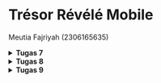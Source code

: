 # Trésor Révélé Mobile
Meutia Fajriyah (2306165635)

<details>
<Summary><b>Tugas 7</b></Summary>

### 1. Jelaskan apa yang dimaksud dengan stateless widget dan stateful widget, dan jelaskan perbedaan dari keduanya.
* Stateless widget adalah widget yang statis dan tidak berubah selama runtime, description dari widget ini diturunkan dari parent widgetnya. Saat mengconstruct stateless widget, kita hanya perlu defining final properties. Contohnya adalah `Icon` dan `Container`.
* Stateful widget, kebalikannya, merupakan widget yang dinamis dan dapat berubah selama runtime. Contohnya adalah `Switch` dan `Checkbox`.

Perbedaan antara kedua widget di atas adalah sifat immutability-nya. Stateless widget bersifat statis sedangkan stateful widget bersifat dinamis.

### 2. Sebutkan widget apa saja yang kamu gunakan pada proyek ini dan jelaskan fungsinya.
* `Scaffold`: memberi struktur dasar halaman
* `AppBar`: memberi navbar di bagian atas
* `Column`: menyusun children widget (vertically)
* `Row`: menyusun children widget (horizontally)
* `Text`: menambahkan text
* `Card`: menambahkan card box
* `Container`: memberikan container padding/margin pada widget lain
* `GridView`: menyusun widget dalam grid
* `InkWell`: menambahkan efek animasi pada widget
* `Icon`: menambahkan icon (logo)
* `Center`: align center widget
* `Padding`: mengatur layout penempatan
* `SizedBox`: memberikan jarak tertentu

### 3. Apa fungsi dari setState()? Jelaskan variabel apa saja yang dapat terdampak dengan fungsi tersebut.
`setState()` adalah function khusus di Flutter yang digunakan untuk merencanakan suatu update ke suatu state objek component, ketika suatu state berubah, komponen merespons dengan me-render ulang widget terkait. Variabel yang dapat terdampak dari penggunaan function `setState()` adalah semua variabel state yang berada di dalam stateful widget.

### 4. Jelaskan perbedaan antara const dengan final.
* `const`: merupakan variabel yang harus diinisiasi sebelum runtime dan tidak dapat diubah lagi setelahnya, benar-benar immutable
* `final`: merupakan variabel yang bisa diinisiasi saat runtime, tetapi nilainya tidak bisa diubah-ubah (immutable after stated)

### 5. Jelaskan bagaimana cara kamu mengimplementasikan checklist-checklist di atas.
1. Instalasi Flutter
2. Membuat project Flutter baru dengan menjalankan `flutter create tresor_revele`
3. Setelah project muncul di directory, saya merapikan struktur proyek dengan melakukan sedikit perubahan pada file `main.dart` dan membuat file baru dengan nama `menu.dart` (merupakan *best practice* sesuai anjuran pada tutorial)
4. Kemudian, pada `menu.dart` saya mengubah class `MyHomePage` yang awalnya stateful menjadi stateless widget
5. Checklist selanjutnya adalah membuat 3 tombol sederhana untuk melihat product, menambahkan products, dan logout. Pertama, saya membuat class baru dengan nama `ItemHomePage` yang berisi attributes (name, icon, color) pada `menu.dart`
6. Lalu, di dalam class `MyHomePage` saya menambahkan `List<ItemHomepage>` yang berisi keterangan lebih lengkap mengenai text, icon, dan color dari masing-masing button yang ingin saya buat
7. Untuk memunculkan snackbar saat button ditekan, saya membuat class baru lagi dengan nama `ItemCard` untuk menampilkan button serta snackbar yang sesuai
8. Terakhir, saya mengintegrasikan widget-widget yang sudah dibuat pada `Widget build()` yang ada di dalam class `MyHomePage`
9. Selesai!

</details>

<details>
<Summary><b>Tugas 8</b></Summary>

### 1. Apa kegunaan const di Flutter? Jelaskan apa keuntungan ketika menggunakan const pada kode Flutter. Kapan sebaiknya kita menggunakan const, dan kapan sebaiknya tidak digunakan?
`const` di Flutter digunakan untuk membuat object yang nilainya constant dan sudah diketahui saat compile time, keuntungan menggunakan `const` adalah:
* **performa lebih baik**, karena widget `const` sudah di-compile sebelumnya, Flutter tidak perlu rebuild setiap kali ada update pada widget tree
* **memori yang lebih efisien**, penggunaan memori lebih hemat karena data hanya dibuat sekali dan tidak berubah-ubah

<b>kapan menggunakan `const`?</b>
gunakan `const` untuk value yang dipastikan tidak akan berubah dan sudah memiliki nilai tetap sejak awal compile time (text atau icon static)

<b>kapan jangan menggunakan `const`?</b>
jangan gunakan `const` untuk value yang bisa jadi akan berubah saat aplikasi sedang running, contohnya adalah widget yang menerima input dan akan menampilkan inputnya langsung

### 2. Jelaskan dan bandingkan penggunaan Column dan Row pada Flutter. Berikan contoh implementasi dari masing-masing layout widget ini!
`Column` dan `Row` adalah widget layout di Flutter yang digunakan untuk menyusun widget vertically atau horizontally
* `Column`: Menyusun widget vertically dari atas ke bawah
* `Row`: Menyusun widget horizontally dari kiri ke kanan

Keduanya memiliki properti seperti `mainAxisAlignment` dan `crossAxisAlignment` untuk mengatur posisi child widgetnya

contoh implementasi `Column` pada `left_drawer.dart`:
```dart
child: const Column(
  children: [
    Text('Trésor Révélé'),
    Padding(padding: EdgeInsets.all(8)),
    Text("Step into our collections!"),
  ],
)
```
pada tugas ini saya belum mengimplement `Row` layout, tetapi untuk contoh implementasinya saya akan mengambil potongan code dari `menu.dart` Flutter app mental health tracker:
```dart
child: Column(
        crossAxisAlignment: CrossAxisAlignment.center,
        children: [
            Row(
              mainAxisAlignment: MainAxisAlignment.spaceEvenly,
              children: [
                InfoCard(title: 'NPM', content: npm),
                InfoCard(title: 'Name', content: name),
                InfoCard(title: 'Class', content: className),
              ],
            ),
        ]
)
```

### 3. Sebutkan apa saja elemen input yang kamu gunakan pada halaman form yang kamu buat pada tugas kali ini. Apakah terdapat elemen input Flutter lain yang tidak kamu gunakan pada tugas ini? Jelaskan!
Semua elemen input yang digunakan pada `goodsentry_form.dart` adalah `TextFormField`, hal ini karena mengikuti models pada Django app yang sudah dikembangkan sebelumnya, saya hanya menggunakan tipe data `CharField`, `IntegerField`, dan `TextField`

elemen input Flutter yang tidak digunakan pada tugas ini:
* `Checkbox`: menyediakan pilihan input boolean
* `DropdownButtonFormField`: menyediakan beberapa opsi jawaban dalam bentuk drop down
* `Radio`: menyediakan beberapa opsi dalam bentuk radio
* `Switch`: pilihan melakukan on/off dalam bentuk switch
* `Slider`: menyediakan opsi memilih dalam range tertentu
* `DatePicker` atau `TimePicker`: menyediakan opsi memilih tanggal/jam

### 4. Bagaimana cara kamu mengatur tema (theme) dalam aplikasi Flutter agar aplikasi yang dibuat konsisten? Apakah kamu mengimplementasikan tema pada aplikasi yang kamu buat?
Ya, aplikasi saya sudah mengimplement theme dengan mengubah pemilihan warna (primary dan secondary) pada `main.dart` seperti di potongan code ini:
```dart
return MaterialApp(
    title: 'Trésor Révélé',
    theme: ThemeData(
    colorScheme: ColorScheme.fromSwatch(
            primarySwatch: Colors.grey,
    ).copyWith(secondary: Colors.brown[50]),
    useMaterial3: true,
    ),
    home: MyHomePage(),
);
```

### 5. Bagaimana cara kamu menangani navigasi dalam aplikasi dengan banyak halaman pada Flutter?
Untuk menangangi navigasi dengan banyak halaman pada Flutter, saya menggunakan beberapa `Navigator` yaitu, `push()`, `pop()`, dan `pushReplacement()`
* `push()`: digunakan untuk membuka halaman baru, sama seperti fitur push pada stack yang menumpuk halaman baru ke atas tumpukan yang sudah ada
```dart
Navigator.push(context,
    MaterialPageRoute(builder: (context) => const GoodsEntryFormPage()));
```
* `pop()`: digunakan untuk menghapus route yang sedang ditampilkan dari stack route yang ada (metode back)
```dart
actions: [
    TextButton(
        child: const Text('OK'),
        onPressed: () {
            Navigator.pop(context);
            _formKey.currentState!.reset();
        },
    ),
],
```
* `pushReplacement()`: untuk mengarahkan ke halaman tertentu tanpa mengubah stack yang ada
```dart
Navigator.pushReplacement(
  context,
  MaterialPageRoute(
    builder: (context) => MyHomePage(),
  ));
```

</details>

<details>

<Summary><b>Tugas 9</b></Summary>

### 1. Jelaskan mengapa kita perlu membuat model untuk melakukan pengambilan ataupun pengiriman data JSON? Apakah akan terjadi error jika kita tidak membuat model terlebih dahulu?
Model merupakan representasi data di sebuah aplikasi, saat kita melakukan pengambilan ataupun pengiriman data JSON, menggunakan model memungkinkan kita untuk memetakan data tersebut ke objek dengan atribut yang lebih mudah diakses dan dimodifikasi. Selain itu, model membuat kode lebih terorganisir dan membantu dalam melakukan validasi data (pengujian).
<br>
<br>
Jika kita **tidak membuat model** terlebih dahulu, memang tidak selalu akan terjadi error dalam aplikasi. Namun, data yang diolah akan dalam bentuk raw JSON (key-value) yang akan meningkatkan kompleksitas dalam pengolahan data dan meningkatkan adanya kemungkinan error.

### 2. Jelaskan fungsi dari library http yang sudah kamu implementasikan pada tugas ini
Fungsi dari library `http` yang diimplementasikan pada tugas ini adalah untuk mengirim HTTP request ke server Django, seperti:
* GET (mengambil data goods yang ada di Django)
```dart
Future<List<GoodsEntry>> fetchGoods(CookieRequest request) async {
    final response = await request.get('http://localhost:8000/json-by-user/');
    
    var data = response;
    
    List<GoodsEntry> listGoods = [];
    for (var d in data) {
      if (d != null) {
        listGoods.add(GoodsEntry.fromJson(d));
      }
    }
    return listGoods;
  }
```
* POST (menambahkan goods baru ke server)
```dart
final response = await request.postJson(
  "http://localhost:8000/create-flutter/",
    jsonEncode(<String, String>{
        'name': _name,
        'price': _price.toString(),
        'description': _description,
        'category': _category,
        'condition': _condition.toString(),
    }),
);
```
### 3. Jelaskan fungsi dari CookieRequest dan jelaskan mengapa instance CookieRequest perlu untuk dibagikan ke semua komponen di aplikasi Flutter.
`CookieRequest` digunakan untuk menyimpan user session dalam aplikasi, memungkinkan aplikasi mengingat dan mempertahankan status akun suatu user yang sudah terautentikasi, membuat sebuah akun tetap login selama sesi berjalan, `CookieRequest` perlu dibagikan ke semua komponen di Flutter untuk memastikan aplikasi konsisten dalam pengelolaan cookienya

### 4. Jelaskan mekanisme pengiriman data mulai dari input hingga dapat ditampilkan pada Flutter.
1. user input data ke dalam aplikasi Flutter melalui UI (contoh: form)
2. data dikirim ke server menggunakan HTTP request (contoh: POST) melalui library `http`
3. server Django menerima data, mengolahnya (contoh: simpan ke database dan validasi input) lalu return respons JSON atau status code
4. Flutter menerima respons JSON, convert jadi model, dan menampilkan data tersebut di UI menggunakan widget yang telah disusun dengan rapih

### 5. Jelaskan mekanisme autentikasi dari login, register, hingga logout. Mulai dari input data akun pada Flutter ke Django hingga selesainya proses autentikasi oleh Django dan tampilnya menu pada Flutter.
1. user input data akun untuk login atau register pada Flutter
2. saat user `login`, flutter akan mengirim http request (POST) ke endpoint Django dengan data yang sesuai untuk divalidasi, dan jika sudah valid akan mereturn cookie dan memulai session
3. saat user `register`, data seperti username dan password akan dikirim ke server Django untuk memproses pembuatan akun baru dan jika berhasil maka user akan diarahkan untuk login di page Flutter
4. saat sudah `login`, Flutter menyimpan cookie atau token menggunakan `CookieRequest` untuk keperluan autentikasi selanjutnya dan user juga dapat mengakses data-data yang memerlukan autentikasi (contoh: goods yang terfilter per user logged in)
5. saat user `logout`, Flutter menghapus cookie dan mengakhiri session dengan melakukan request http (POST) ke server Django yang lalu mengarahkan user kembali ke login page di Flutter

### 6. Jelaskan bagaimana cara kamu mengimplementasikan checklist di atas secara step-by-step!
#### setup Django
1. untuk menambahkan fitur registrasi dan login di Flutter yang terintegrasi dengan server Django, pertama saya melakukan startapp authentication dengan `python3 manage.py startapp authentication` dan menambahkan `authentication` ke INSTALLED_APPS yang ada di `settings.py`
2. lalu saya juga install library `django-cors-headers` dan menambahkannya ke INSTALLED_APPS dan requirements
3. pada `views.py` di app `authentication` saya menambahkan function untuk login, register, dan logout yang nantinya akan dipanggil pada program Flutter
4. saya juga menambahkan path menuju function-function tersebut di `urls.py` folder authentication dan root folder
5. pada root Flutter, saya juga menginstall package `provider` dan `pbp_django_auth` yang sudah disediakan dan menyesuaikan widget-widget yang sudah ada sebelumnya
#### implement login, register
6. untuk implement fitur login, saya membuat `login.dart` pada folder `screens` 
7. setelah itu kita mengubah widget awal yang ditampilkan oleh Flutter pada `main.dart` dari
```dart
return MaterialApp(
      ...
      home: MyHomePage(),
    );

// menjadi

return MaterialApp(
      ...
      home: const LoginPage(),
    );
```
8. sedangkan untuk fitur register, kurang lebih mirip seperti login, pertama saya membuat `register.dart` dan menambahkan button untuk menghubungkan page register dan login

#### membuat model kustom
9. selanjutnya adalah membuat model yang menyesuaikan dengan endpoint JSON `GoodsEntry` website Django, mengikuti arahan saat tutorial, saya memanfaatkan web Quicktype untuk membantu membuat model yang sesuai
10. kemudian hasil code yang didapat dari Quicktype saya paste pada `lib/models/goods_entry.dart` di program Flutter

#### membuat page goods catalogue
11. untuk menampilkan goods yang terdapat di endpoint JSON, pertama saya membuat `list_goodsentry.dart` pada folder `screens` dan import package-package yang dibutuhkan, pada page ini, masing-masing goods hanya menampilkan nama, harga, dan description
12. untuk dapat mengakses catalogue ini dari side bar dan home page, saya juga menambahkan pilihan catalogue pada `left_drawer.dart` (side bar) dan `goods_card.dart` (home page)

#### membuat page goods detail
13. selanjutnya adalah membuat page untuk melihat detail dari tiap goods yang ada pada catalogue, pertama saya membuat `goods_detail.dart` pada folder `screens`, page ini akan menampilkan semua atribut yang dimiliki oleh goods dan button untuk kembali ke catalogue
14. lalu saya sedikit mengubah catalogue agar card yang ditampilkan dapat diclick untuk mengarahkan ke page detail dengan menggunakan `builder: (context) => DetailItemPage`

#### filter pada halaman catalogue
15. untuk filter goods sesuai user yang sedang log in, saya menambahkan function `get_user_goods_json` pada `views.py` di main Django dan melakukan routing di `urls.py`
16. pada `list_goodsentry.dart` saya juga mengubah response menjadi `final response = await request.get('http://localhost:8000/json-by-user/');`, dengan ini goods yang ditampilkan hanya goods yang sesuai dengan user yang sedang log in

17. selesai!

</details>